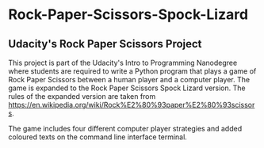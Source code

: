 # Rock-Paper-Scissors-Spock-Lizard
## Udacity's Rock Paper Scissors Project
This project is part of the Udacity's Intro to Programming Nanodegree where students are required to write a Python program that plays a game of Rock Paper Scissors between a human player and a computer player. The game is expanded to the Rock Paper Scissors Spock Lizard version. The rules of the expanded version are taken from https://en.wikipedia.org/wiki/Rock%E2%80%93paper%E2%80%93scissors.

The game includes four different computer player strategies and added coloured texts on the command line interface terminal.
